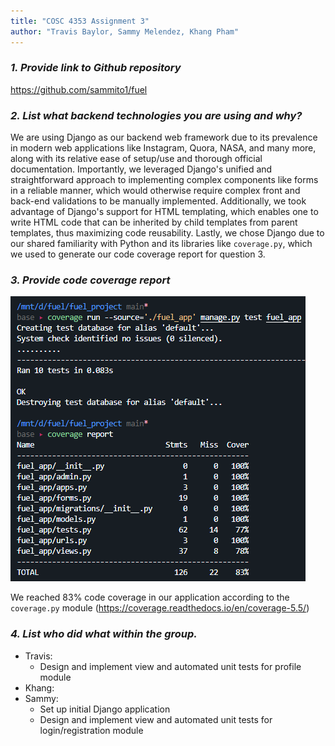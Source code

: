 ```yaml
---
title: "COSC 4353 Assignment 3"
author: "Travis Baylor, Sammy Melendez, Khang Pham"
---
```


### *1. Provide link to Github repository*

https://github.com/sammito1/fuel

### *2. List what backend technologies you are using and why?*

We are using Django as our backend web framework due to its prevalence in modern web applications like Instagram, Quora, NASA, and many more, along with its relative ease of setup/use and thorough official documentation. Importantly, we leveraged Django's unified and straightforward approach to implementing complex components like forms in a reliable manner, which would otherwise require complex front and back-end validations to be manually implemented. Additionally, we took advantage of Django's support for HTML templating, which enables one to write HTML code that can be inherited by child templates from parent templates, thus maximizing code reusability. Lastly, we chose Django due to our shared familiarity with Python and its libraries like `coverage.py`, which we used to generate our code coverage report for question 3.

### *3. Provide code coverage report*

![Coverage report](screenshots/coverage.png)

We reached 83% code coverage in our application according to the `coverage.py` module (https://coverage.readthedocs.io/en/coverage-5.5/)

### *4. List who did what within the group.*

* Travis:
  * Design and implement view and automated unit tests for profile module
* Khang:
* Sammy:
  * Set up initial Django application
  * Design and implement view and automated unit tests for login/registration module